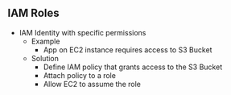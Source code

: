 ## IAM Roles

- IAM Identity with specific permissions
	-  Example
		- App on EC2 instance requires access to S3 Bucket
	- Solution
		- Define IAM policy that grants access to the S3 Bucket
		- Attach policy to a role
		- Allow EC2 to assume the role